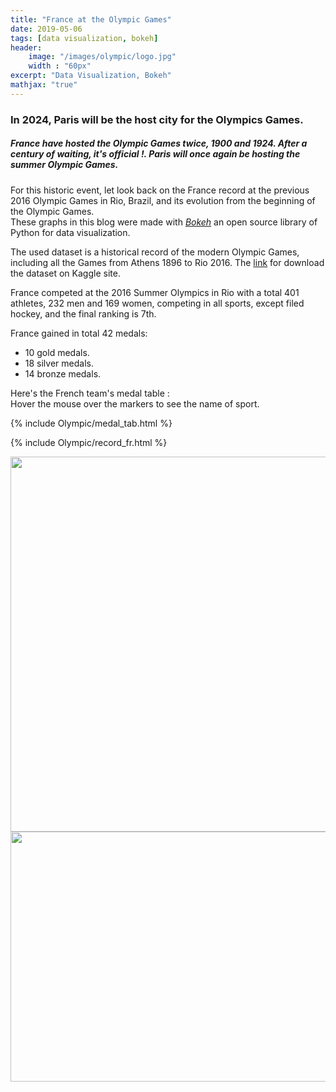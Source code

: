 ```yaml
---
title: "France at the Olympic Games"
date: 2019-05-06
tags: [data visualization, bokeh]
header: 
    image: "/images/olympic/logo.jpg"
    width : "60px" 
excerpt: "Data Visualization, Bokeh"
mathjax: "true"
---
```


### In 2024, Paris will be the host city for the Olympics Games. 
##### France have hosted the Olympic Games twice, 1900 and 1924. After a century of waiting, it's official !. Paris will once again be hosting the summer Olympic Games.
 
For this historic event, let look back on the France record at the previous 2016 Olympic Games in Rio, Brazil, and its evolution from the beginning of the Olympic Games.  
These graphs in this blog were made with [*Bokeh*](https://bokeh.org/) an open source library of Python for data visualization.  
 
The used dataset is a historical record of the modern Olympic Games, including all the Games from Athens 1896 to Rio 2016.
The [link](https://www.kaggle.com/heesoo37/120-years-of-olympic-history-athletes-and-results)  for download the dataset on Kaggle site. 

France competed at the 2016 Summer Olympics in Rio with a total 401 athletes, 232 men and 169 women, competing in all sports, except filed hockey, and the final ranking is 7th.
  
France gained in total 42 medals:
* 10 gold medals.
* 18 silver medals.
* 14 bronze medals. 

Here's the French team's medal table :   
Hover the mouse over the markers to see the name of sport. 

{% include Olympic/medal_tab.html %}


{% include Olympic/record_fr.html %}

<img src="{{ site.url }}{{ site.baseurl }}/images/olympic/olympic.gif"  width="800px" height='600px'/>

<img src="{{ site.url }}{{ site.baseurl }}/images/olympic/olympictools.gif"  width="600px" height='400px'/>
